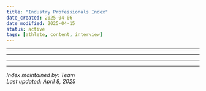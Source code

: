 ```yaml
---
title: "Industry Professionals Index"
date_created: 2025-04-06
date_modified: 2025-04-15
status: active
tags: [athlete, content, interview]
---
```


---

---

---

---


*Index maintained by: Team*  
*Last updated: April 8, 2025*
